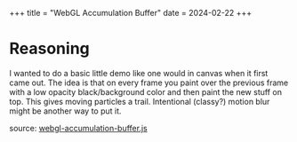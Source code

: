 +++
title = "WebGL Accumulation Buffer"
date = 2024-02-22
+++

# Reasoning

I wanted to do a basic little demo like one would in canvas when it first came out. The idea is that on every frame you paint over the previous frame with a low opacity black/background color and then paint the new stuff on top. This gives moving particles a trail. Intentional (classy?) motion blur might be another way to put it.

<section id="webgl-accumulation-buffer-content">
  <section class="center-align">
    <canvas width="1024" height="1024"></canvas>
  </section>
  <script src="webgl-accumulation-buffer.js" type="module"></script>
  <p>
    source: <a href="webgl-accumulation-buffer.js" target="_blank">webgl-accumulation-buffer.js</a>
  </p>
</section>